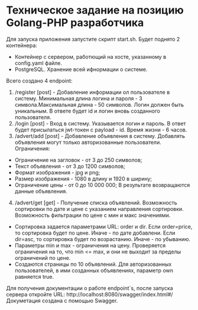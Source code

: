 # Техническое задание на позицию Golang-PHP разработчика

Для запуска приложения запустите скрипт start.sh. 
Будет поднято 2 контейнера:
- Контейнер с сервером, работющий на хосте, указанному в config.yaml файле.
- PostgreSQL. Хранение всей ифнормации о системе.

Всего создано 4 endpoint:
1) /register [post] - Добавление информации ол пользователе в систему. Минимальная длина логина и пароля - 3 символа.Максимальная длина - 50 символов. Логин должен быть уникальным. В ответе будет id и логин вновь созданного пользователя.
2) /login [post] - Вход в систему. Указывается логин и пароль. В ответ будет присылаться jwt-токен с payload - id. Время жизни - 6 часов. 
3) /advert/add [post] - Добавление объявления в систему. Добавлять объявления могут только авторизованные пользователи.
Ограничения:
- Ограничение на загловок - от 3 до 250 символов;
- Текст объявления - от 3 до 1200 символов; 
- Формат изображения - jpg и png; 
- Размер изображения - 1080 в длину и 1920 в ширину;
- Ограничение цены - от 0 до 10 000 000;
В результате возвращаются данные объявления.
4) /advert/get [get] - Получение списка объявлений. Возможность сортировки по дате и цене с указанием направления сортировки. Возможность фильтрации по цене с мин и макс значениями.
- Сортировка задается параметрами URL: order и dir. Если order=price, то сортировка будет по цене. Иначе - по дате добавлени. Если dir=asc, то сортировка будет по возрастанию. Иначе - по убыванию.
- Параметры min и max - ограничения на цену. Проверяется ограничения на то, что min <= max, и они не выходит за пределы ограничений по цене.
- Создаются страницы по 10 объявлений.
Для авторизованных пользователей, в ими созданных объявлениях, параметр own равняется true.

Для получения документации о работе endpoint`s, после запуска сервера откройте URL: http://localhost:8080/swagger/index.html#/
Докуметация создана с помощью Swagger. 